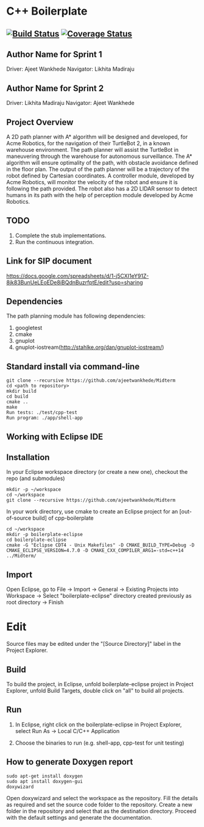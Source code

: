 # C++ Boilerplate
[![Build Status](https://travis-ci.org/likhitam/Midterm.svg?branch=master)](https://travis-ci.org/likhitam/Midterm) 
[![Coverage Status](https://coveralls.io/repos/github/likhitam/Midterm/badge.svg)](https://coveralls.io/github/likhitam/Midterm)
---

## Author Name for Sprint 1
Driver: Ajeet Wankhede
Navigator: Likhita Madiraju

## Author Name for Sprint 2
Driver: Likhita Madiraju
Navigator: Ajeet Wankhede

## Project Overview

A 2D path planner with A* algorithm will be designed and developed, for Acme Robotics, for the navigation of their TurtleBot 2, in a known warehouse environment. The path planner will assist the TurtleBot in maneuvering through the warehouse for autonomous surveillance. The A* algorithm will ensure optimality of the path, with obstacle avoidance defined in the floor plan. The output of the path planner will be a trajectory of the robot defined by Cartesian coordinates. A controller module, developed by Acme Robotics, will monitor the velocity of the robot and ensure it is following the path provided. The robot also has a 2D LIDAR sensor to detect humans in its path with the help of perception module developed
by Acme Robotics.

## TODO
1. Complete the stub implementations.
2. Run the continuous integration.

## Link for SIP document
https://docs.google.com/spreadsheets/d/1-j5CXI1eY91Z-8jk83BunUeLEoEDe8iBQdnBuzrfptE/edit?usp=sharing 

## Dependencies

The path planning module has following dependencies:
1. googletest
2. cmake
3. gnuplot
4. gnuplot-iostream(http://stahlke.org/dan/gnuplot-iostream/)

## Standard install via command-line
```
git clone --recursive https://github.com/ajeetwankhede/Midterm
cd <path to repository>
mkdir build
cd build
cmake ..
make
Run tests: ./test/cpp-test
Run program: ./app/shell-app
```

## Working with Eclipse IDE ##

## Installation

In your Eclipse workspace directory (or create a new one), checkout the repo (and submodules)
```
mkdir -p ~/workspace
cd ~/workspace
git clone --recursive https://github.com/ajeetwankhede/Midterm
```

In your work directory, use cmake to create an Eclipse project for an [out-of-source build] of cpp-boilerplate

```
cd ~/workspace
mkdir -p boilerplate-eclipse
cd boilerplate-eclipse
cmake -G "Eclipse CDT4 - Unix Makefiles" -D CMAKE_BUILD_TYPE=Debug -D CMAKE_ECLIPSE_VERSION=4.7.0 -D CMAKE_CXX_COMPILER_ARG1=-std=c++14 ../Midterm/
```

## Import

Open Eclipse, go to File -> Import -> General -> Existing Projects into Workspace -> 
Select "boilerplate-eclipse" directory created previously as root directory -> Finish

# Edit

Source files may be edited under the "[Source Directory]" label in the Project Explorer.


## Build

To build the project, in Eclipse, unfold boilerplate-eclipse project in Project Explorer,
unfold Build Targets, double click on "all" to build all projects.

## Run

1. In Eclipse, right click on the boilerplate-eclipse in Project Explorer,
select Run As -> Local C/C++ Application

2. Choose the binaries to run (e.g. shell-app, cpp-test for unit testing)


## How to generate Doxygen report

```
sudo apt-get install doxygen
sudo apt install doxygen-gui
doxywizard
```
Open doxywizard and select the workspace as the repository. Fill the details as required and set the source code folder to the repository. Create a new folder in the repository and select that as the destination directory. Proceed with the default settings and generate the documentation.
